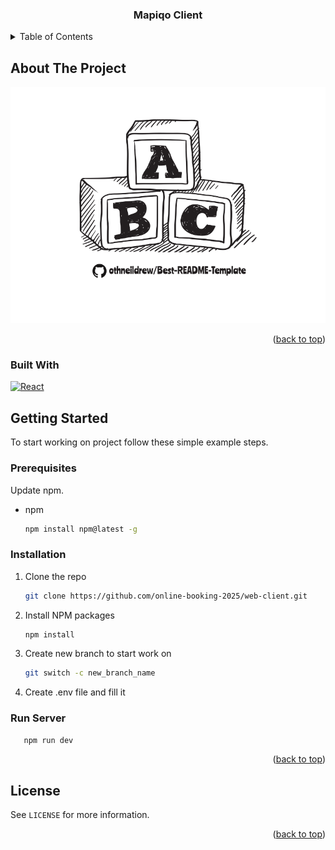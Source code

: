 <a id="readme-top"></a>

<div align="center">
  <h3 align="center">Mapiqo Client</h3>
</div>

<!-- TABLE OF CONTENTS -->

<details>
  <summary>Table of Contents</summary>
  <ol>
    <li>
      <a href="#about-the-project">About The Project</a>
      <ul>
        <li><a href="#built-with">Built With</a></li>
      </ul>
    </li>
    <li>
      <a href="#getting-started">Getting Started</a>
      <ul>
        <li><a href="#prerequisites">Prerequisites</a></li>
        <li><a href="#installation">Installation</a></li>
        <li><a href="#run-server">Run Server</a></li>
      </ul>
    </li>
    <li><a href="#license">License</a></li>
  </ol>
</details>

<!-- ABOUT THE PROJECT -->

## About The Project

[![Product Name Screen Shot][product-screenshot]](https://online-booking-2025.net)

<p align="right">(<a href="#readme-top">back to top</a>)</p>

### Built With

[![React][React.js]][React-url]

## Getting Started

To start working on project follow these simple example steps.

### Prerequisites

Update npm.

- npm
  ```sh
  npm install npm@latest -g
  ```

### Installation

1. Clone the repo
   ```sh
   git clone https://github.com/online-booking-2025/web-client.git
   ```
2. Install NPM packages
   ```sh
   npm install
   ```
3. Create new branch to start work on
   ```sh
   git switch -c new_branch_name
   ```
4. Create .env file and fill it

### Run Server

```sh
   npm run dev
```

<p align="right">(<a href="#readme-top">back to top</a>)</p>

<!-- LICENSE -->

## License

See `LICENSE` for more information.

<p align="right">(<a href="#readme-top">back to top</a>)</p>

<!-- MARKDOWN LINKS & IMAGES -->

[product-screenshot]: public/images/template-logo.png
[React.js]: https://img.shields.io/badge/React-20232A?style=for-the-badge&logo=react&logoColor=61DAFB
[React-url]: https://reactjs.org/
